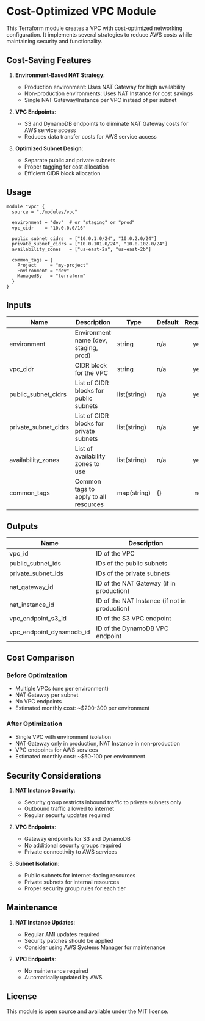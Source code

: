 # Cost-Optimized VPC Module

This Terraform module creates a VPC with cost-optimized networking configuration. It implements several strategies to reduce AWS costs while maintaining security and functionality.

## Cost-Saving Features

1. **Environment-Based NAT Strategy**:
   - Production environment: Uses NAT Gateway for high availability
   - Non-production environments: Uses NAT Instance for cost savings
   - Single NAT Gateway/Instance per VPC instead of per subnet

2. **VPC Endpoints**:
   - S3 and DynamoDB endpoints to eliminate NAT Gateway costs for AWS service access
   - Reduces data transfer costs for AWS service access

3. **Optimized Subnet Design**:
   - Separate public and private subnets
   - Proper tagging for cost allocation
   - Efficient CIDR block allocation

## Usage

```hcl
module "vpc" {
  source = "./modules/vpc"

  environment = "dev"  # or "staging" or "prod"
  vpc_cidr    = "10.0.0.0/16"

  public_subnet_cidrs  = ["10.0.1.0/24", "10.0.2.0/24"]
  private_subnet_cidrs = ["10.0.101.0/24", "10.0.102.0/24"]
  availability_zones   = ["us-east-2a", "us-east-2b"]

  common_tags = {
    Project     = "my-project"
    Environment = "dev"
    ManagedBy   = "terraform"
  }
}
```

## Inputs

| Name | Description | Type | Default | Required |
|------|-------------|------|---------|:--------:|
| environment | Environment name (dev, staging, prod) | string | n/a | yes |
| vpc_cidr | CIDR block for the VPC | string | n/a | yes |
| public_subnet_cidrs | List of CIDR blocks for public subnets | list(string) | n/a | yes |
| private_subnet_cidrs | List of CIDR blocks for private subnets | list(string) | n/a | yes |
| availability_zones | List of availability zones to use | list(string) | n/a | yes |
| common_tags | Common tags to apply to all resources | map(string) | {} | no |

## Outputs

| Name | Description |
|------|-------------|
| vpc_id | ID of the VPC |
| public_subnet_ids | IDs of the public subnets |
| private_subnet_ids | IDs of the private subnets |
| nat_gateway_id | ID of the NAT Gateway (if in production) |
| nat_instance_id | ID of the NAT Instance (if not in production) |
| vpc_endpoint_s3_id | ID of the S3 VPC endpoint |
| vpc_endpoint_dynamodb_id | ID of the DynamoDB VPC endpoint |

## Cost Comparison

### Before Optimization
- Multiple VPCs (one per environment)
- NAT Gateway per subnet
- No VPC endpoints
- Estimated monthly cost: ~$200-300 per environment

### After Optimization
- Single VPC with environment isolation
- NAT Gateway only in production, NAT Instance in non-production
- VPC endpoints for AWS services
- Estimated monthly cost: ~$50-100 per environment

## Security Considerations

1. **NAT Instance Security**:
   - Security group restricts inbound traffic to private subnets only
   - Outbound traffic allowed to internet
   - Regular security updates required

2. **VPC Endpoints**:
   - Gateway endpoints for S3 and DynamoDB
   - No additional security groups required
   - Private connectivity to AWS services

3. **Subnet Isolation**:
   - Public subnets for internet-facing resources
   - Private subnets for internal resources
   - Proper security group rules for each tier

## Maintenance

1. **NAT Instance Updates**:
   - Regular AMI updates required
   - Security patches should be applied
   - Consider using AWS Systems Manager for maintenance

2. **VPC Endpoints**:
   - No maintenance required
   - Automatically updated by AWS

## License

This module is open source and available under the MIT license. 
